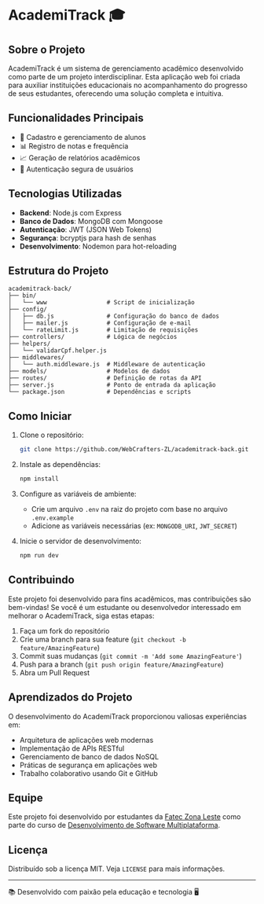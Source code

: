 # AcademiTrack 🎓

## Sobre o Projeto

AcademiTrack é um sistema de gerenciamento acadêmico desenvolvido como parte de um projeto interdisciplinar. Esta aplicação web foi criada para auxiliar instituições educacionais no acompanhamento do progresso de seus estudantes, oferecendo uma solução completa e intuitiva.

## Funcionalidades Principais

- 📝 Cadastro e gerenciamento de alunos
- 📊 Registro de notas e frequência
- 📈 Geração de relatórios acadêmicos
- 🔐 Autenticação segura de usuários

## Tecnologias Utilizadas

- **Backend**: Node.js com Express
- **Banco de Dados**: MongoDB com Mongoose
- **Autenticação**: JWT (JSON Web Tokens)
- **Segurança**: bcryptjs para hash de senhas
- **Desenvolvimento**: Nodemon para hot-reloading

## Estrutura do Projeto

```
academitrack-back/
├── bin/
│   └── www                 # Script de inicialização
├── config/
│   ├── db.js               # Configuração do banco de dados
│   ├── mailer.js           # Configuração de e-mail
│   └── rateLimit.js        # Limitação de requisições
├── controllers/            # Lógica de negócios
├── helpers/
│   └── validarCpf.helper.js
├── middlewares/
│   └── auth.middleware.js  # Middleware de autenticação
├── models/                 # Modelos de dados
├── routes/                 # Definição de rotas da API
├── server.js               # Ponto de entrada da aplicação
└── package.json            # Dependências e scripts
```

## Como Iniciar

1. Clone o repositório:
   ```bash
   git clone https://github.com/WebCrafters-ZL/academitrack-back.git
   ```

2. Instale as dependências:
   ```bash
   npm install
   ```

3. Configure as variáveis de ambiente:
   - Crie um arquivo `.env` na raiz do projeto com base no arquivo `.env.example`
   - Adicione as variáveis necessárias (ex: `MONGODB_URI`, `JWT_SECRET`)

4. Inicie o servidor de desenvolvimento:
   ```bash
   npm run dev
   ```

## Contribuindo

Este projeto foi desenvolvido para fins acadêmicos, mas contribuições são bem-vindas! Se você é um estudante ou desenvolvedor interessado em melhorar o AcademiTrack, siga estas etapas:

1. Faça um fork do repositório
2. Crie uma branch para sua feature (`git checkout -b feature/AmazingFeature`)
3. Commit suas mudanças (`git commit -m 'Add some AmazingFeature'`)
4. Push para a branch (`git push origin feature/AmazingFeature`)
5. Abra um Pull Request

## Aprendizados do Projeto

O desenvolvimento do AcademiTrack proporcionou valiosas experiências em:

- Arquitetura de aplicações web modernas
- Implementação de APIs RESTful
- Gerenciamento de banco de dados NoSQL
- Práticas de segurança em aplicações web
- Trabalho colaborativo usando Git e GitHub

## Equipe

Este projeto foi desenvolvido por estudantes da [Fatec Zona Leste](https://fateczl.cps.sp.gov.br/) como parte do curso de [Desenvolvimento de Software Multiplataforma](https://fateczl.cps.sp.gov.br/desenvolvimento-de-software-multiplataforma/).

## Licença

Distribuído sob a licença MIT. Veja `LICENSE` para mais informações.

---

📚 Desenvolvido com paixão pela educação e tecnologia 🖥️
